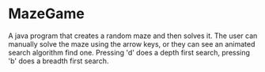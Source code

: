 # MazeGame

A java program that creates a random maze and then solves it. The user can manually solve the maze using the arrow keys, or they can see an animated search algorithm find one. Pressing 'd' does a depth first search, pressing 'b' does a breadth first search.
